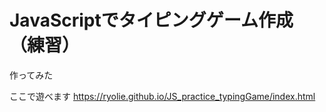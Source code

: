# JavaScriptでタイピングゲーム作成（練習）
作ってみた

ここで遊べます
https://ryolie.github.io/JS_practice_typingGame/index.html
